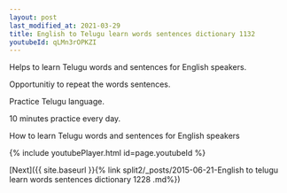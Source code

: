 ```yaml
---
layout: post
last_modified_at: 2021-03-29
title: English to Telugu learn words sentences dictionary 1132 
youtubeId: qLMn3rOPKZI
---
```

 
 
Helps to learn Telugu words and sentences for English speakers.

Opportunitiy to repeat the words sentences. 

Practice Telugu language. 
 
10 minutes practice every day. 
 
How to learn Telugu words and sentences for English speakers 
 
{% include youtubePlayer.html id=page.youtubeId %}
 
 
[Next]({{ site.baseurl }}{% link  split2/_posts/2015-06-21-English to telugu learn words sentences dictionary 1228 .md%})
 
